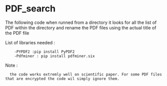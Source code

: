 # PDF_search
The following code when runned from a directory it looks for all the list of PDF within the directory and rename the PDF files using the actual title of the PDF file

List of libraries needed :

        -PYPDF2 :pip install PyPDF2
        -Pdfminer : pip install pdfminer.six
 
Note :

      the code works extremly well on scientific paper. For some PDF files that are encrypted the code wil simply ignore them.
